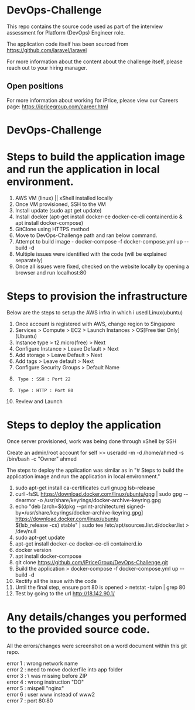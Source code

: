 # DevOps-Challenge
This repo contains the source code used as part of the interview assessment for Platform (DevOps) Engineer role.

The application code itself has been sourced from https://github.com/laravel/laravel

For more information about the content about the challenge itself, please reach out to your hiring manager.

## Open positions

For more information about working for iPrice, please view our Careers page: https://ipricegroup.com/career.html
# DevOps-Challenge

# Steps to build the application image and run the application in local environment.
1.  AWS VM (linux) || xShell installed locally
2.  Once VM provisioned, SSH to the VM
3.  Install update (sudo apt get update)
4.  Install docker (apt-get install docker-ce docker-ce-cli containerd.io & apt install docker-compose) </br>
5.  GitClone using HTTPS method </br>
6. Move to DevOps-Challenge path and ran below command. </br>
7. Attempt to build image - docker-compose -f docker-compose.yml up --build -d </br>
8. Multiple issues were identified with the code (will be explained separately) </br>
9. Once all issues were fixed, checked on the website locally by opening a browser and run localhost:80 </br>

# Steps to provision the infrastructure
Below are the steps to setup the AWS infra in which i used Linux(ubuntu)
1. Once account is registered with AWS, change region to Singapore
2. Services > Compute > EC2 > Launch Instances > OS[Free tier Only] (Ubuntu) 
3. Instance type > t2.micro(free) > Next
4. Configure Instance > Leave Default > Next
5. Add storage > Leave Default > Next
6. Add tags > Leave default >  Next
7. Configure Security Groups > Default Name
8.      Type : SSH : Port 22
9.      Type : HTTP : Port 80
10. Review and Launch

# Steps to deploy the application
Once server provisioned, work was being done through xShell by SSH

Create an admin/root account for self >> useradd -m -d /home/ahmed -s /bin/bash -c "Owner" ahmed

The steps to deploy the application was similar as in "# Steps to build the application image and run the application in local environment."

 1. sudo apt-get install     ca-certificates     curl     gnupg     lsb-release
 2. curl -fsSL https://download.docker.com/linux/ubuntu/gpg | sudo gpg --dearmor -o /usr/share/keyrings/docker-archive-keyring.gpg
 3. echo   "deb [arch=$(dpkg --print-architecture) signed-by=/usr/share/keyrings/docker-archive-keyring.gpg] https://download.docker.com/linux/ubuntu \
    $(lsb_release -cs) stable" | sudo tee /etc/apt/sources.list.d/docker.list > /dev/null
 4. sudo apt-get update
 5. apt-get install docker-ce docker-ce-cli containerd.io
 6. docker version
 7. apt install docker-compose
 8. git clone https://github.com/iPriceGroup/DevOps-Challenge.git
 9.  Build the application > docker-compose -f docker-compose.yml up --build -d  </br>
 10. Rectify all the issue with the code </br>
 11. Until the final step, ensure port 80 is opened > netstat -tulpn | grep 80 </br>
 12. Test by going to the url http://18.142.90.1/ </br>

 
 # Any details/changes you performed to the provided source code.
 All the errors/changes were screenshot on a word document within this git repo.<br />
 
 error 1 : wrong network name <br />
 error 2 : need to move dockerfile into app folder <br />
 error 3 : \ was missing before ZIP <br />
 error 4 : wrong instruction "DO" <br />
 error 5 : mispell "nginx" <br />
 error 6 : user www instead of www2 <br />
 error 7 : port 80:80 <br />
 

 

